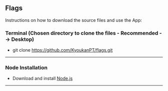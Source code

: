 <h2>Flags</h2>

<p>Instructions on how to download the source files and use the App: </p>

<h3>Terminal (Chosen directory to clone the files - Recommended --> Desktop)</h3>

- git clone https://github.com/KyoukanPT/flags.git

<hr>

<h3>Node Installation</h3>
 
- Download and install <a href="https://nodejs.org/en/download"> Node.js </a> <br>

<hr>

